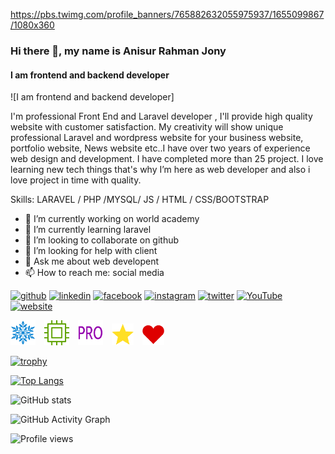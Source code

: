 https://pbs.twimg.com/profile_banners/765882632055975937/1655099867/1080x360
### Hi there 👋, my name is Anisur Rahman Jony
#### I am frontend and backend developer
![I am frontend and backend developer]

I'm professional Front End and Laravel developer , I'll provide high quality website with customer satisfaction. My creativity will show unique professional Laravel and wordpress website for your business website, portfolio website, News website etc..I have over two years of experience web design and development. I have completed more than 25 project. I love learning new tech things that's why I’m here as web developer and also i love project in time with quality.

Skills: LARAVEL / PHP /MYSQL/ JS / HTML / CSS/BOOTSTRAP

- 🔭 I’m currently working on world academy 
- 🌱 I’m currently learning laravel 
- 👯 I’m looking to collaborate on github 
- 🤔 I’m looking for help with client 
- 💬 Ask me about web developent 
- 📫 How to reach me: social media 


[<img src='https://cdn.jsdelivr.net/npm/simple-icons@3.0.1/icons/github.svg' alt='github' height='40'>](https://github.com/https://github.com/Anisur74)  [<img src='https://cdn.jsdelivr.net/npm/simple-icons@3.0.1/icons/linkedin.svg' alt='linkedin' height='40'>](https://www.linkedin.com/in/#/)  [<img src='https://cdn.jsdelivr.net/npm/simple-icons@3.0.1/icons/facebook.svg' alt='facebook' height='40'>](https://www.facebook.com/#)  [<img src='https://cdn.jsdelivr.net/npm/simple-icons@3.0.1/icons/instagram.svg' alt='instagram' height='40'>](https://www.instagram.com/#/)  [<img src='https://cdn.jsdelivr.net/npm/simple-icons@3.0.1/icons/twitter.svg' alt='twitter' height='40'>](https://twitter.com/#)  [<img src='https://cdn.jsdelivr.net/npm/simple-icons@3.0.1/icons/youtube.svg' alt='YouTube' height='40'>](https://www.youtube.com/channel/#)  [<img src='https://cdn.jsdelivr.net/npm/simple-icons@3.0.1/icons/icloud.svg' alt='website' height='40'>](#)  

<a href='https://archiveprogram.github.com/'><img src='https://raw.githubusercontent.com/acervenky/animated-github-badges/master/assets/acbadge.gif' width='40' height='40'></a> <a href='https://docs.github.com/en/developers'><img src='https://raw.githubusercontent.com/acervenky/animated-github-badges/master/assets/devbadge.gif' width='40' height='40'></a> <a href='https://github.com/pricing'><img src='https://raw.githubusercontent.com/acervenky/animated-github-badges/master/assets/pro.gif' width='40' height='40'></a> <a href='https://stars.github.com/'><img src='https://raw.githubusercontent.com/acervenky/animated-github-badges/master/assets/starbadge.gif' width='35' height='35'></a> <a href='https://docs.github.com/en/github/supporting-the-open-source-community-with-github-sponsors'><img src='https://raw.githubusercontent.com/acervenky/animated-github-badges/master/assets/sponsorbadge.gif' width='35' height='35'></a> 

[![trophy](https://github-profile-trophy.vercel.app/?username=https://github.com/Anisur74)](https://github.com/ryo-ma/github-profile-trophy)

[![Top Langs](https://github-readme-stats.vercel.app/api/top-langs/?username=https://github.com/Anisur74)](https://github.com/anuraghazra/github-readme-stats)

![GitHub stats](https://github-readme-stats.vercel.app/api?username=https://github.com/Anisur74&show_icons=true)  

![GitHub Activity Graph](https://activity-graph.herokuapp.com/graph?username=https://github.com/Anisur74)  

![Profile views](https://gpvc.arturio.dev/https://github.com/Anisur74)  
